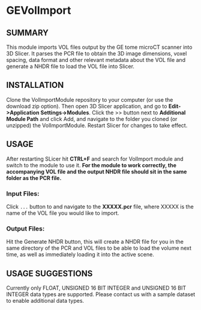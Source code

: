 # GEVolImport

## SUMMARY
This module imports VOL files output by the GE tome microCT scanner into 3D Slicer. It parses the PCR file to obtain the 3D image dimensions, voxel spacing, data format and other relevant metadata about the VOL file and generate a NHDR file to load the VOL file into Slicer.

## INSTALLATION
Clone the VolImportModule repository to your computer (or use the download zip option). Then open 3D Slicer application, and go to **Edit->Application Settings->Modules**. Click the >> button next to **Additional Module Path** and click Add, and navigate to the folder you cloned (or unzipped) the VolImportModule. Restart Slicer for changes to take effect.

## USAGE
After restarting SLicer hit **CTRL+F** and search for VolImport module and switch to the module to use it. **For the module to work correctly, the accompanying VOL file and the output NHDR file should sit in the same folder as the PCR file.**

### Input Files:
Click `...` button to and navigate to the **XXXXX.pcr** file, where XXXXX is the name of the VOL file you would like to import.

### Output Files:
Hit the Generate NHDR button, this will create a NHDR file for you in the same directory of the PCR and VOL files to be able to load the volume next time, as well as immediately loading it into the active scene.

## USAGE SUGGESTIONS
Currently only FLOAT, UNSIGNED 16 BIT INTEGER and UNSIGNED 16 BIT INTEGER data types are supported. Please contact us with a sample dataset to enable additional data types.
